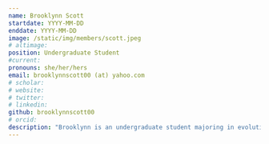 ```yaml
---
name: Brooklynn Scott
startdate: YYYY-MM-DD
enddate: YYYY-MM-DD
image: /static/img/members/scott.jpeg
# altimage:
position: Undergraduate Student
#current:
pronouns: she/her/hers
email: brooklynnscott00 (at) yahoo.com
# scholar:
# website:
# twitter:
# linkedin:
github: brooklynnscott00
# orcid:
description: "Brooklynn is an undergraduate student majoring in evolutionary anthropology and an integrative human biology minor. In PEGL, Brooklynn is working on an honors thesis in macaque behavioral and evolutionary genetics."
---
```

